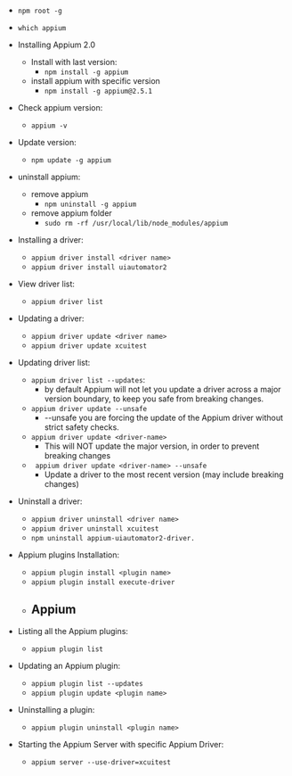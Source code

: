 - `npm root -g`
- `which appium`
- Installing Appium 2.0
    - Install with last version:
        - `npm install -g appium`
    - install appium with specific version
        - `npm install -g appium@2.5.1`
- Check appium version:
    - `appium -v`
- Update version:
    - `npm update -g appium`
- uninstall appium:
    - remove appium
        - `npm uninstall -g appium`
    - remove appium folder
        - `sudo rm -rf /usr/local/lib/node_modules/appium`

- Installing a driver:
    - `appium driver install <driver name>`
    - `appium driver install uiautomator2`

- View driver list:
    - `appium driver list`

- Updating a driver:
    - `appium driver update <driver name>`
    - `appium driver update xcuitest`

- Updating driver list:
    - `appium driver list --updates`:
        - by default Appium will not let you update a driver across a major version boundary, to keep you safe from
          breaking changes.
    - `appium driver update --unsafe`
        - --unsafe you are forcing the update of the Appium driver without strict safety checks.
    - `appium driver update <driver-name>`
        - This will NOT update the major version, in order to prevent breaking changes
    - ` appium driver update <driver-name> --unsafe`
        - Update a driver to the most recent version (may include breaking changes)

- Uninstall a driver:
    - `appium driver uninstall <driver name>`
    - `appium driver uninstall xcuitest`
    - `npm uninstall appium-uiautomator2-driver.`

- Appium plugins Installation:
    - `appium plugin install <plugin name>`
    - `appium plugin install execute-driver`
    - Appium
      - 

- Listing all the Appium plugins:
    - `appium plugin list`

- Updating an Appium plugin:
    - `appium plugin list --updates`
    - `appium plugin update <plugin name>`

- Uninstalling a plugin:
    - `appium plugin uninstall <plugin name>`

- Starting the Appium Server with specific Appium Driver:
    - `appium server --use-driver=xcuitest`
